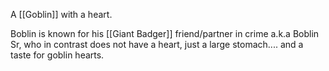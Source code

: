 A [[Goblin]] with a heart.

Boblin is known for his [[Giant Badger]] friend/partner in crime a.k.a Boblin Sr, who in contrast does not have a heart, just a large stomach.... and a taste for goblin hearts.
